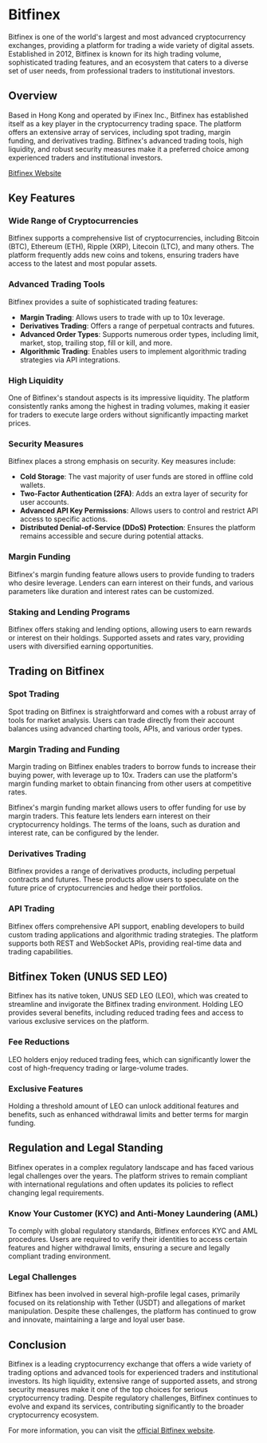 # Bitfinex

Bitfinex is one of the world's largest and most advanced cryptocurrency exchanges, providing a platform for trading a wide variety of digital assets. Established in 2012, Bitfinex is known for its high trading volume, sophisticated trading features, and an ecosystem that caters to a diverse set of user needs, from professional traders to institutional investors.

## Overview

Based in Hong Kong and operated by iFinex Inc., Bitfinex has established itself as a key player in the cryptocurrency trading space. The platform offers an extensive array of services, including spot trading, margin funding, and derivatives trading. Bitfinex's advanced trading tools, high liquidity, and robust security measures make it a preferred choice among experienced traders and institutional investors.

[Bitfinex Website](https://www.bitfinex.com)

## Key Features

### Wide Range of Cryptocurrencies

Bitfinex supports a comprehensive list of cryptocurrencies, including Bitcoin (BTC), Ethereum (ETH), Ripple (XRP), Litecoin (LTC), and many others. The platform frequently adds new coins and tokens, ensuring traders have access to the latest and most popular assets.

### Advanced Trading Tools

Bitfinex provides a suite of sophisticated trading features:
- **Margin Trading**: Allows users to trade with up to 10x leverage.
- **Derivatives Trading**: Offers a range of perpetual contracts and futures.
- **Advanced Order Types**: Supports numerous order types, including limit, market, stop, trailing stop, fill or kill, and more.
- **Algorithmic Trading**: Enables users to implement algorithmic trading strategies via API integrations.

### High Liquidity

One of Bitfinex's standout aspects is its impressive liquidity. The platform consistently ranks among the highest in trading volumes, making it easier for traders to execute large orders without significantly impacting market prices.

### Security Measures

Bitfinex places a strong emphasis on security. Key measures include:
- **Cold Storage**: The vast majority of user funds are stored in offline cold wallets.
- **Two-Factor Authentication (2FA)**: Adds an extra layer of security for user accounts.
- **Advanced API Key Permissions**: Allows users to control and restrict API access to specific actions.
- **Distributed Denial-of-Service (DDoS) Protection**: Ensures the platform remains accessible and secure during potential attacks.

### Margin Funding

Bitfinex's margin funding feature allows users to provide funding to traders who desire leverage. Lenders can earn interest on their funds, and various parameters like duration and interest rates can be customized.

### Staking and Lending Programs

Bitfinex offers staking and lending options, allowing users to earn rewards or interest on their holdings. Supported assets and rates vary, providing users with diversified earning opportunities.

## Trading on Bitfinex

### Spot Trading

Spot trading on Bitfinex is straightforward and comes with a robust array of tools for market analysis. Users can trade directly from their account balances using advanced charting tools, APIs, and various order types.

### Margin Trading and Funding

Margin trading on Bitfinex enables traders to borrow funds to increase their buying power, with leverage up to 10x. Traders can use the platform's margin funding market to obtain financing from other users at competitive rates.

Bitfinex's margin funding market allows users to offer funding for use by margin traders. This feature lets lenders earn interest on their cryptocurrency holdings. The terms of the loans, such as duration and interest rate, can be configured by the lender.

### Derivatives Trading

Bitfinex provides a range of derivatives products, including perpetual contracts and futures. These products allow users to speculate on the future price of cryptocurrencies and hedge their portfolios.

### API Trading

Bitfinex offers comprehensive API support, enabling developers to build custom trading applications and algorithmic trading strategies. The platform supports both REST and WebSocket APIs, providing real-time data and trading capabilities.

## Bitfinex Token (UNUS SED LEO)

Bitfinex has its native token, UNUS SED LEO (LEO), which was created to streamline and invigorate the Bitfinex trading environment. Holding LEO provides several benefits, including reduced trading fees and access to various exclusive services on the platform.

### Fee Reductions

LEO holders enjoy reduced trading fees, which can significantly lower the cost of high-frequency trading or large-volume trades.

### Exclusive Features

Holding a threshold amount of LEO can unlock additional features and benefits, such as enhanced withdrawal limits and better terms for margin funding.

## Regulation and Legal Standing

Bitfinex operates in a complex regulatory landscape and has faced various legal challenges over the years. The platform strives to remain compliant with international regulations and often updates its policies to reflect changing legal requirements.

### Know Your Customer (KYC) and Anti-Money Laundering (AML)

To comply with global regulatory standards, Bitfinex enforces KYC and AML procedures. Users are required to verify their identities to access certain features and higher withdrawal limits, ensuring a secure and legally compliant trading environment.

### Legal Challenges

Bitfinex has been involved in several high-profile legal cases, primarily focused on its relationship with Tether (USDT) and allegations of market manipulation. Despite these challenges, the platform has continued to grow and innovate, maintaining a large and loyal user base.

## Conclusion

Bitfinex is a leading cryptocurrency exchange that offers a wide variety of trading options and advanced tools for experienced traders and institutional investors. Its high liquidity, extensive range of supported assets, and strong security measures make it one of the top choices for serious cryptocurrency trading. Despite regulatory challenges, Bitfinex continues to evolve and expand its services, contributing significantly to the broader cryptocurrency ecosystem.

For more information, you can visit the [official Bitfinex website](https://www.bitfinex.com).